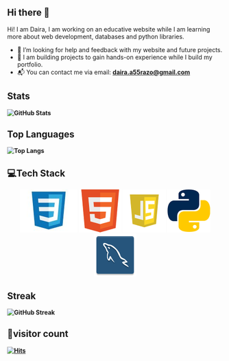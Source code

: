 
## Hi there 👋 

Hi! I am Daira, I am working on an educative website while I am learning more about web development, databases and python libraries.
  
  - 🤔 I’m looking for help and feedback with my website and future projects. 
  - 🎯 I am building projects to gain hands-on experience while I build my portfolio. 
  - 📬 You can contact me via email: <b> daira.a55razo@gmail.com 
  
## Stats 
![GitHub Stats](https://github-readme-stats.vercel.app/api?username=DairaRazo&showicons=true&theme=tokyonight)
  
## Top Languages 
![Top Langs](https://github-readme-stats.vercel.app/api/top-langs/?username=DairaRazo&layout=compact&theme=tokyonight)

## 💻Tech Stack
<p align="center">
  <img src="logos_languages/css.jpg" alt="CSS">
  <img src="logos_languages/html.png" alt="HTML">
  <img src="logos_languages/javascript.png" alt="JavaScript">
  <img src="logos_languages/python.png" alt="Python">
  <img src="logos_languages/sql.png" alt="SQL">
</p>
  
## ​Streak 
![GitHub Streak](https://streak-stats.demolab.com?user=DairaRazo&theme=tokyonight)

## 👀​visitor count
[![Hits](https://hits.seeyoufarm.com/api/count/incr/badge.svg?url=https://github.com/yourusername&count_bg=%2379C83D&title_bg=%23555555&icon=github.svg&icon_color=%23E7E7E7&title=visits&edge_flat=false)](https://github.com/DairaRazo)
